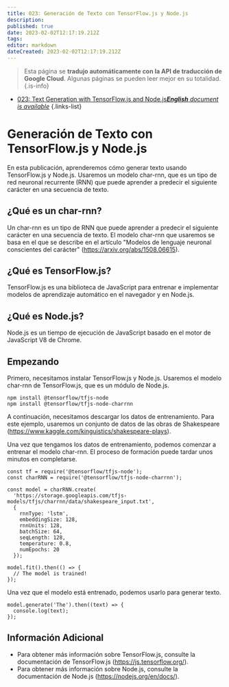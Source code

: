 ```yaml
---
title: 023: Generación de Texto con TensorFlow.js y Node.js
description: 
published: true
date: 2023-02-02T12:17:19.212Z
tags: 
editor: markdown
dateCreated: 2023-02-02T12:17:19.212Z
---
```


> Esta página se **tradujo automáticamente con la API de traducción de Google Cloud**.
Algunas páginas se pueden leer mejor en su totalidad.{.is-info}



- [023: Text Generation with TensorFlow.js and Node.js***English** document is available*](/en/Knowledge-base/TensorFlow-js/Learning/023-text-generation-with-tensorflow-js-and-node-js)
{.links-list}


# Generación de Texto con TensorFlow.js y Node.js

En esta publicación, aprenderemos cómo generar texto usando TensorFlow.js y Node.js. Usaremos un modelo char-rnn, que es un tipo de red neuronal recurrente (RNN) que puede aprender a predecir el siguiente carácter en una secuencia de texto.

## ¿Qué es un char-rnn?

Un char-rnn es un tipo de RNN que puede aprender a predecir el siguiente carácter en una secuencia de texto. El modelo char-rnn que usaremos se basa en el que se describe en el artículo "Modelos de lenguaje neuronal conscientes del carácter" (https://arxiv.org/abs/1508.06615).

## ¿Qué es TensorFlow.js?

TensorFlow.js es una biblioteca de JavaScript para entrenar e implementar modelos de aprendizaje automático en el navegador y en Node.js.

## ¿Qué es Node.js?

Node.js es un tiempo de ejecución de JavaScript basado en el motor de JavaScript V8 de Chrome.

## Empezando

Primero, necesitamos instalar TensorFlow.js y Node.js. Usaremos el modelo char-rnn de TensorFlow.js, que es un módulo de Node.js.

```
npm install @tensorflow/tfjs-node
npm install @tensorflow/tfjs-node-charrnn
```

A continuación, necesitamos descargar los datos de entrenamiento. Para este ejemplo, usaremos un conjunto de datos de las obras de Shakespeare (https://www.kaggle.com/kinguistics/shakespeare-plays).

Una vez que tengamos los datos de entrenamiento, podemos comenzar a entrenar el modelo char-rnn. El proceso de formación puede tardar unos minutos en completarse.

```
const tf = require('@tensorflow/tfjs-node');
const charRNN = require('@tensorflow/tfjs-node-charrnn');

const model = charRNN.create(
  'https://storage.googleapis.com/tfjs-models/tfjs/charrnn/data/shakespeare_input.txt',
  {
    rnnType: 'lstm',
    embeddingSize: 128,
    rnnUnits: 128,
    batchSize: 64,
    seqLength: 128,
    temperature: 0.8,
    numEpochs: 20
  });

model.fit().then(() => {
  // The model is trained!
});
```

Una vez que el modelo está entrenado, podemos usarlo para generar texto.

```
model.generate('The').then((text) => {
  console.log(text);
});
```

## Información Adicional

- Para obtener más información sobre TensorFlow.js, consulte la documentación de TensorFlow.js (https://js.tensorflow.org/).
- Para obtener más información sobre Node.js, consulte la documentación de Node.js (https://nodejs.org/en/docs/).